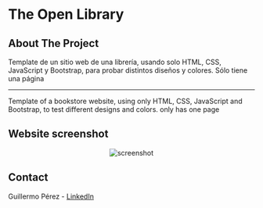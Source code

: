 <div id="top"></div>

# The Open Library

## About The Project

Template de un sitio web de una librería, usando solo HTML, CSS, JavaScript y Bootstrap, para probar distintos diseños y colores. Sólo tiene una página

-------------------------------------------------------------------------------

Template of a bookstore website, using only HTML, CSS, JavaScript and Bootstrap, to test different designs and colors. only has one page

## Website screenshot

<div align="center">
    <img src="./img/library.png" alt="screenshot">
</div>


## Contact

Guillermo Pérez - [LinkedIn](https://linkedin.com/in/guillermo-perez-fuentes)